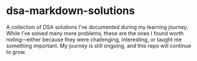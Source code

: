# dsa-markdown-solutions
A collection of DSA solutions I’ve documented during my learning journey. While I’ve solved many more problems, these are the ones I found worth noting—either because they were challenging, interesting, or taught me something important. My journey is still ongoing, and this repo will continue to grow.
